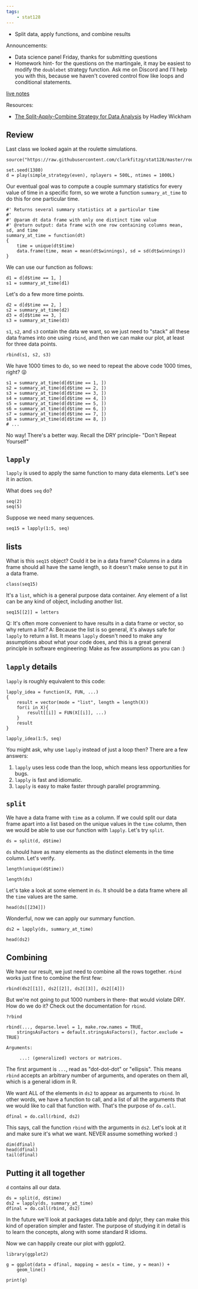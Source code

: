 ```yaml
---
tags:
    - stat128
---
```


- Split data, apply functions, and combine results

Announcements:

- Data science panel Friday, thanks for submitting questions
- Homework hint- for the questions on the martingale, it may be easiest to modify the `doublebet` strategy function.
    Ask me on Discord and I'll help you with this, because we haven't covered control flow like loops and conditional statements.

[live notes](https://github.com/clarkfitzg/stat128/blob/master/2020-10-14.Rmd)

Resources:

- [The Split-Apply-Combine Strategy for Data Analysis](https://www.jstatsoft.org/article/view/v040i01) by Hadley Wickham

## Review

Last class we looked again at the roulette simulations.

```{r}
source("https://raw.githubusercontent.com/clarkfitzg/stat128/master/roulette.R")

set.seed(1380)
d = play(simple_strategy(even), nplayers = 500L, ntimes = 1000L)
```

Our eventual goal was to compute a couple summary statistics for every value of time in a specific form, so we wrote a function `summary_at_time` to do this for one particular time.

```{r}
#' Returns several summary statistics at a particular time
#'
#' @param dt data frame with only one distinct time value
#' @return output: data frame with one row containing columns mean, sd, and time
summary_at_time = function(dt)
{
    time = unique(dt$time)
    data.frame(time, mean = mean(dt$winnings), sd = sd(dt$winnings))
}
```

We can use our function as follows:

```{r}
d1 = d[d$time == 1, ]
s1 = summary_at_time(d1)
```

Let's do a few more time points.

```{r}
d2 = d[d$time == 2, ]
s2 = summary_at_time(d2)
d3 = d[d$time == 3, ]
s3 = summary_at_time(d3)
```

`s1`, `s2`, and `s3` contain the data we want, so we just need to "stack" all these data frames into one using `rbind`, and then we can make our plot, at least for three data points.

```{r}
rbind(s1, s2, s3)
```

We have 1000 times to do, so we need to repeat the above code 1000 times, right? 😜

```{r}
s1 = summary_at_time(d[d$time == 1, ])
s2 = summary_at_time(d[d$time == 2, ])
s3 = summary_at_time(d[d$time == 3, ])
s4 = summary_at_time(d[d$time == 4, ])
s5 = summary_at_time(d[d$time == 5, ])
s6 = summary_at_time(d[d$time == 6, ])
s7 = summary_at_time(d[d$time == 7, ])
s8 = summary_at_time(d[d$time == 8, ])
# ...
```

No way!
There's a better way.
Recall the DRY principle- "Don't Repeat Yourself"

## `lapply`

`lapply` is used to apply the same function to many data elements.
Let's see it in action.

What does `seq` do?

```{r}
seq(2)
seq(5)
```

Suppose we need many sequences.

```{r}
seq15 = lapply(1:5, seq)
```

## lists

What is this `seq15` object?
Could it be in a data frame?
Columns in a data frame should all have the same length, so it doesn't make sense to put it in a data frame.

```{r}
class(seq15)
```

It's a `list`, which is a general purpose data container.
Any element of a list can be any kind of object, including another list.
```{r}
seq15[[2]] = letters
```

Q: It's often more convenient to have results in a data frame or vector, so why return a list?
A: Because the list is so general, it's always safe for `lapply` to return a list.
    It means `lapply` doesn't need to make any assumptions about what your code does, and this is a great general principle in software engineering:
    Make as few assumptions as you can :)


## `lapply` details

`lapply` is roughly equivalent to this code:

```{r}
lapply_idea = function(X, FUN, ...)
{
    result = vector(mode = "list", length = length(X))
    for(i in X){
        result[[i]] = FUN(X[[i]], ...)
    }
    result
}

lapply_idea(1:5, seq)
```

You might ask, why use `lapply` instead of just a loop then?
There are a few answers:

1) `lapply` uses less code than the loop, which means less opportunities for bugs.
2) `lapply` is fast and idiomatic.
3) `lapply` is easy to make faster through parallel programming.


## `split`

We have a data frame with `time` as a column.
If we could split our data frame apart into a list based on the unique values in the `time` column, then we would be able to use our function with `lapply`.
Let's try `split`.

```{r}
ds = split(d, d$time)
```

`ds` should have as many elements as the distinct elements in the time column.
Let's verify.

```{r}
length(unique(d$time))

length(ds)
```

Let's take a look at some element in `ds`.
It should be a data frame where all the `time` values are the same.

```{r}
head(ds[[234]])
```

Wonderful, now we can apply our summary function.

```{r}
ds2 = lapply(ds, summary_at_time)

head(ds2)
```

## Combining

We have our result, we just need to combine all the rows together.
`rbind` works just fine to combine the first few:

```{r}
rbind(ds2[[1]], ds2[[2]], ds2[[3]], ds2[[4]])
```

But we're not going to put 1000 numbers in there- that would violate DRY.
How do we do it?
Check out the documentation for `rbind`.

```{r}
?rbind

rbind(..., deparse.level = 1, make.row.names = TRUE,
    stringsAsFactors = default.stringsAsFactors(), factor.exclude = TRUE)

Arguments:

     ...: (generalized) vectors or matrices.
```

The first argument is `...`, read as "dot-dot-dot" or "ellipsis".
This means `rbind` accepts an arbitrary number of arguments, and operates on them all, which is a general idiom in R.

We want ALL of the elements in `ds2` to appear as arguments to `rbind`.
In other words, we have a function to call, and a list of all the arguments that we would like to call that function with.
That's the purpose of `do.call`.

```{r}
dfinal = do.call(rbind, ds2)
```

This says, call the function `rbind` with the arguments in `ds2`.
Let's look at it and make sure it's what we want.
NEVER assume something worked :)

```{r}
dim(dfinal)
head(dfinal)
tail(dfinal)
```


## Putting it all together

`d` contains all our data.

```{r}
ds = split(d, d$time)
ds2 = lapply(ds, summary_at_time)
dfinal = do.call(rbind, ds2)
```

In the future we'll look at packages data.table and dplyr, they can make this kind of operation simpler and faster.
The purpose of studying it in detail is to learn the concepts, along with some standard R idioms.

Now we can happily create our plot with ggplot2.

```{r}
library(ggplot2)

g = ggplot(data = dfinal, mapping = aes(x = time, y = mean)) +
    geom_line()

print(g)
```
